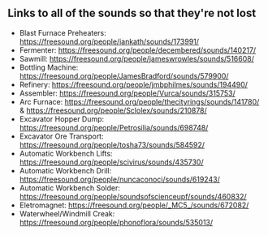 ## Links to all of the sounds so that they're not lost

 - Blast Furnace Preheaters: https://freesound.org/people/iankath/sounds/173991/
 - Fermenter: https://freesound.org/people/decembered/sounds/140217/
 - Sawmill: https://freesound.org/people/jameswrowles/sounds/516608/
 - Bottling Machine: https://freesound.org/people/JamesBradford/sounds/579900/
 - Refinery: https://freesound.org/people/jmbphilmes/sounds/194490/
 - Assembler: https://freesound.org/people/Vurca/sounds/315753/
 - Arc Furnace: https://freesound.org/people/thecityrings/sounds/141780/ & https://freesound.org/people/Sclolex/sounds/210878/
 - Excavator Hopper Dump: https://freesound.org/people/Petrosilia/sounds/698748/
 - Excavator Ore Transport: https://freesound.org/people/tosha73/sounds/584592/
 - Automatic Workbench Lifts: https://freesound.org/people/scivirus/sounds/435730/
 - Automatic Workbench Drill: https://freesound.org/people/nuncaconoci/sounds/619243/
 - Automatic Workbench Solder: https://freesound.org/people/soundsofscienceupf/sounds/460832/
 - Eletromagnet: https://freesound.org/people/_MC5_/sounds/672082/
 - Waterwheel/Windmill Creak: https://freesound.org/people/phonoflora/sounds/535013/ 